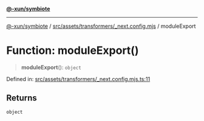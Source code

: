 [**@-xun/symbiote**](../../../../../README.md)

***

[@-xun/symbiote](../../../../../README.md) / [src/assets/transformers/\_next.config.mjs](../README.md) / moduleExport

# Function: moduleExport()

> **moduleExport**(): `object`

Defined in: [src/assets/transformers/\_next.config.mjs.ts:11](https://github.com/Xunnamius/symbiote/blob/15d3444639e5919af49429f7c60a387a77f22b82/src/assets/transformers/_next.config.mjs.ts#L11)

## Returns

`object`
